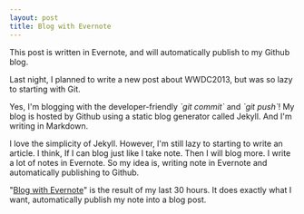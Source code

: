 ```yaml
---
layout: post
title: Blog with Evernote
---
```

This post is written in Evernote, and will automatically publish to my Github blog.

  
Last night, I planned to write a new post about WWDC2013, but was so lazy to starting with Git.

Yes, I'm blogging with the developer-friendly _\`git commit\`_ and _\`git push\`_! My blog is hosted by Github using a static blog generator called Jekyll. And I'm writing in Markdown.

  
I love the simplicity of Jekyll. However, I'm still lazy to starting to write an article. I think, If I can blog just like I take note. Then I will blog more. I write a lot of notes in Evernote. So my idea is, writing note in Evernote and automatically publishing to Github.

  
"[Blog with Evernote][0]" is the result of my last 30 hours. It does exactly what I want, automatically publish my note into a blog post.

  
  


[0]: http://blogwithevernote.herokuapp.com